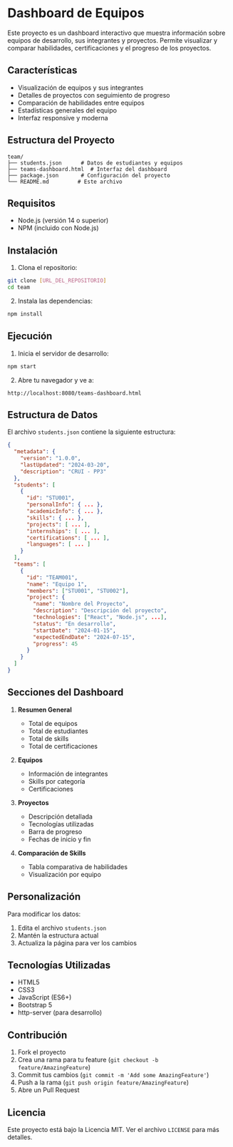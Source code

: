 # Dashboard de Equipos

Este proyecto es un dashboard interactivo que muestra información sobre equipos de desarrollo, sus integrantes y proyectos. Permite visualizar y comparar habilidades, certificaciones y el progreso de los proyectos.

## Características

- Visualización de equipos y sus integrantes
- Detalles de proyectos con seguimiento de progreso
- Comparación de habilidades entre equipos
- Estadísticas generales del equipo
- Interfaz responsive y moderna

## Estructura del Proyecto

```
team/
├── students.json      # Datos de estudiantes y equipos
├── teams-dashboard.html  # Interfaz del dashboard
├── package.json       # Configuración del proyecto
└── README.md         # Este archivo
```

## Requisitos

- Node.js (versión 14 o superior)
- NPM (incluido con Node.js)

## Instalación

1. Clona el repositorio:

```bash
git clone [URL_DEL_REPOSITORIO]
cd team
```

2. Instala las dependencias:

```bash
npm install
```

## Ejecución

1. Inicia el servidor de desarrollo:

```bash
npm start
```

2. Abre tu navegador y ve a:

```
http://localhost:8080/teams-dashboard.html
```

## Estructura de Datos

El archivo `students.json` contiene la siguiente estructura:

```json
{
  "metadata": {
    "version": "1.0.0",
    "lastUpdated": "2024-03-20",
    "description": "CRUI - PP3"
  },
  "students": [
    {
      "id": "STU001",
      "personalInfo": { ... },
      "academicInfo": { ... },
      "skills": { ... },
      "projects": [ ... ],
      "internships": [ ... ],
      "certifications": [ ... ],
      "languages": [ ... ]
    }
  ],
  "teams": [
    {
      "id": "TEAM001",
      "name": "Equipo 1",
      "members": ["STU001", "STU002"],
      "project": {
        "name": "Nombre del Proyecto",
        "description": "Descripción del proyecto",
        "technologies": ["React", "Node.js", ...],
        "status": "En desarrollo",
        "startDate": "2024-01-15",
        "expectedEndDate": "2024-07-15",
        "progress": 45
      }
    }
  ]
}
```

## Secciones del Dashboard

1. **Resumen General**

   - Total de equipos
   - Total de estudiantes
   - Total de skills
   - Total de certificaciones

2. **Equipos**

   - Información de integrantes
   - Skills por categoría
   - Certificaciones

3. **Proyectos**

   - Descripción detallada
   - Tecnologías utilizadas
   - Barra de progreso
   - Fechas de inicio y fin

4. **Comparación de Skills**
   - Tabla comparativa de habilidades
   - Visualización por equipo

## Personalización

Para modificar los datos:

1. Edita el archivo `students.json`
2. Mantén la estructura actual
3. Actualiza la página para ver los cambios

## Tecnologías Utilizadas

- HTML5
- CSS3
- JavaScript (ES6+)
- Bootstrap 5
- http-server (para desarrollo)

## Contribución

1. Fork el proyecto
2. Crea una rama para tu feature (`git checkout -b feature/AmazingFeature`)
3. Commit tus cambios (`git commit -m 'Add some AmazingFeature'`)
4. Push a la rama (`git push origin feature/AmazingFeature`)
5. Abre un Pull Request

## Licencia

Este proyecto está bajo la Licencia MIT. Ver el archivo `LICENSE` para más detalles.
